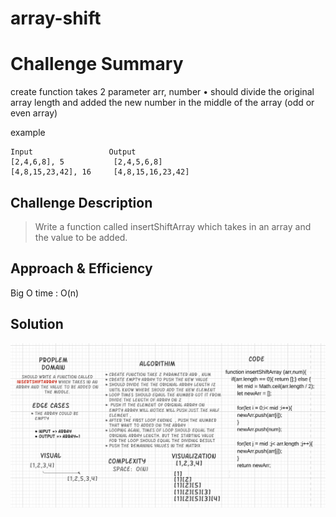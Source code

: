 # array-shift

# Challenge Summary
create function takes 2 parameter arr, number 
• should divide the original array length and added the new number in the middle of the array (odd or even array)

example 

    Input	              Output
    [2,4,6,8], 5	       [2,4,5,6,8]
    [4,8,15,23,42], 16	   [4,8,15,16,23,42]

## Challenge Description
> Write a function called insertShiftArray which takes in an array and the value to be added.

## Approach & Efficiency
Big O time  : O(n)

## Solution

![array-shift](../assets/arrayShift.PNG)




